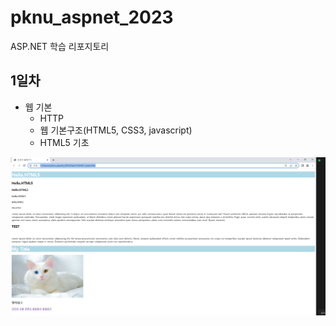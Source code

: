 # pknu_aspnet_2023
ASP.NET 학습 리포지토리

## 1일차
- 웹 기본
	- HTTP
	- 웹 기본구조(HTML5, CSS3, javascript)
	- HTML5 기초

<img src="https://raw.githubusercontent.com/yeseoz/pknu_aspnet_2023/main/image/first_html1.png" width="650" />
